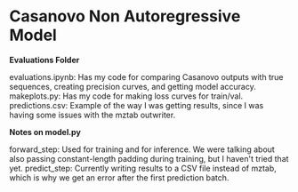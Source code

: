 # Casanovo Non Autoregressive Model 

**Evaluations Folder**

evaluations.ipynb: Has my code for comparing Casanovo outputs with true sequences, creating precision curves, and getting model accuracy.
makeplots.py: Has my code for making loss curves for train/val.
predictions.csv: Example of the way I was getting results, since I was having some issues with the mztab outwriter.


**Notes on model.py**

forward_step: Used for training and for inference. We were talking about also passing constant-length padding during training, but I haven't tried that yet.
predict_step: Currently writing results to a CSV file instead of mztab, which is why we get an error after the first prediction batch.
